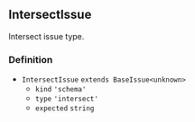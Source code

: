IntersectIssue
--------------

Intersect issue type.

### Definition

*   `IntersectIssue` `extends BaseIssue<unknown>`
    *   `kind` `'schema'`
    *   `type` `'intersect'`
    *   `expected` `string`